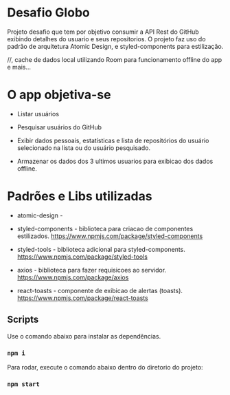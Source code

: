 # Desafio Globo
Projeto desafio que tem por objetivo consumir a API Rest do GitHub exibindo detalhes do usuario e seus repositorios.
O projeto faz uso do padrão de arquitetura Atomic Design, e styled-components para estilização. 

//, cache de dados local utilizando Room para funcionamento offline do app e mais...

# O app objetiva-se

* Listar usuários

* Pesquisar usuários do GitHub

* Exibir dados pessoais, estatísticas  e lista de repositórios do usuário selecionado na lista ou do usuário pesquisado.

* Armazenar os dados dos 3 ultimos usuarios para exibicao dos dados offline.


# Padrões e Libs utilizadas 

* atomic-design - 

* styled-components - biblioteca para criacao de componentes estilizados.
https://www.npmjs.com/package/styled-components

* styled-tools - biblioteca adicional para styled-components.
https://www.npmjs.com/package/styled-tools

* axios - biblioteca para fazer requisicoes ao servidor.
https://www.npmjs.com/package/axios

* react-toasts - componente de exibicao de alertas (toasts).
https://www.npmjs.com/package/react-toasts


## Scripts 

 Use o comando abaixo para instalar as dependências.

### `npm i`

Para rodar, execute o comando abaixo dentro do diretorio do projeto:

### `npm start`